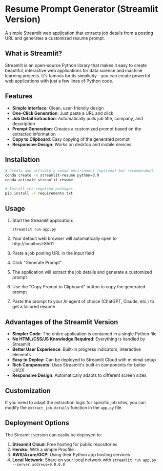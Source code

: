 # Resume Prompt Generator (Streamlit Version)

A simple Streamlit web application that extracts job details from a posting URL and generates a customized resume prompt.

## What is Streamlit?

Streamlit is an open-source Python library that makes it easy to create beautiful, interactive web applications for data science and machine learning projects. It's famous for its simplicity - you can create powerful web applications with just a few lines of Python code.

## Features

- **Simple Interface**: Clean, user-friendly design
- **One-Click Generation**: Just paste a URL and click
- **Job Detail Extraction**: Automatically pulls job title, company, and description
- **Prompt Generation**: Creates a customized prompt based on the extracted information
- **Copy to Clipboard**: Easy copying of the generated prompt
- **Responsive Design**: Works on desktop and mobile devices

## Installation

```bash
# Create and activate a conda environment (optional but recommended)
conda create -n streamlit-resume python=3.9
conda activate streamlit-resume

# Install the required packages
pip install -r requirements.txt
```

## Usage

1. Start the Streamlit application:
   ```bash
   streamlit run app.py
   ```

2. Your default web browser will automatically open to http://localhost:8501

3. Paste a job posting URL in the input field

4. Click "Generate Prompt"

5. The application will extract the job details and generate a customized prompt

6. Use the "Copy Prompt to Clipboard" button to copy the generated prompt

7. Paste the prompt to your AI agent of choice (ChatGPT, Claude, etc.) to get a tailored resume

## Advantages of the Streamlit Version

- **Simpler Code**: The entire application is contained in a single Python file
- **No HTML/CSS/JS Knowledge Required**: Everything is handled by Streamlit
- **Better User Experience**: Built-in progress indicators, interactive elements
- **Easy to Deploy**: Can be deployed to Streamlit Cloud with minimal setup
- **Rich Components**: Uses Streamlit's built-in components for better UI/UX
- **Responsive Design**: Automatically adapts to different screen sizes

## Customization

If you need to adapt the extraction logic for specific job sites, you can modify the `extract_job_details` function in the `app.py` file.

## Deployment Options

The Streamlit version can easily be deployed to:

1. **Streamlit Cloud**: Free hosting for public repositories
2. **Heroku**: With a simple Procfile
3. **AWS/Azure/GCP**: Using their Python app hosting services
4. **Local Network**: Share on your local network with `streamlit run app.py --server.address=0.0.0.0`
